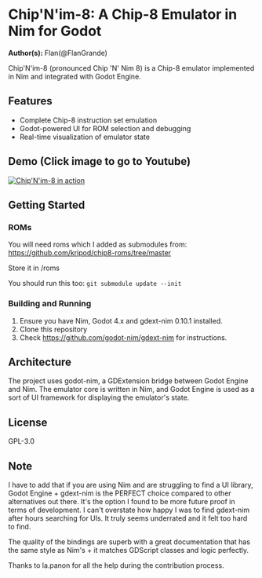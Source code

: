 # Chip'N'im-8: A Chip-8 Emulator in Nim for Godot

**Author(s):** Flan(@FlanGrande)

Chip'N'im-8 (pronounced Chip 'N' Nim 8) is a Chip-8 emulator implemented in Nim and integrated with Godot Engine.

## Features

- Complete Chip-8 instruction set emulation
- Godot-powered UI for ROM selection and debugging
- Real-time visualization of emulator state

## Demo (Click image to go to Youtube)

[![Chip'N'im-8 in action](https://img.youtube.com/vi/PKBQE-y-lE0/0.jpg)](https://youtu.be/PKBQE-y-lE0)

## Getting Started

### ROMs

You will need roms which I added as submodules from:
https://github.com/kripod/chip8-roms/tree/master

Store it in /roms

You should run this too:
`git submodule update --init`

### Building and Running

1. Ensure you have Nim, Godot 4.x and gdext-nim 0.10.1 installed.
2. Clone this repository
3. Check https://github.com/godot-nim/gdext-nim for instructions.

## Architecture

The project uses godot-nim, a GDExtension bridge between Godot Engine and Nim. The emulator core is written in Nim, and Godot Engine is used as a sort of UI framework for displaying the emulator's state.

## License

GPL-3.0

## Note

I have to add that if you are using Nim and are struggling to find a UI library, Godot Engine + gdext-nim is the PERFECT choice compared to other alternatives out there. It's the option I found to be more future proof in terms of development. I can't overstate how happy I was to find gdext-nim after hours searching for UIs. It truly seems underrated and it felt too hard to find.

The quality of the bindings are superb with a great documentation that has the same style as Nim's + it matches GDScript classes and logic perfectly.

Thanks to la.panon for all the help during the contribution process.